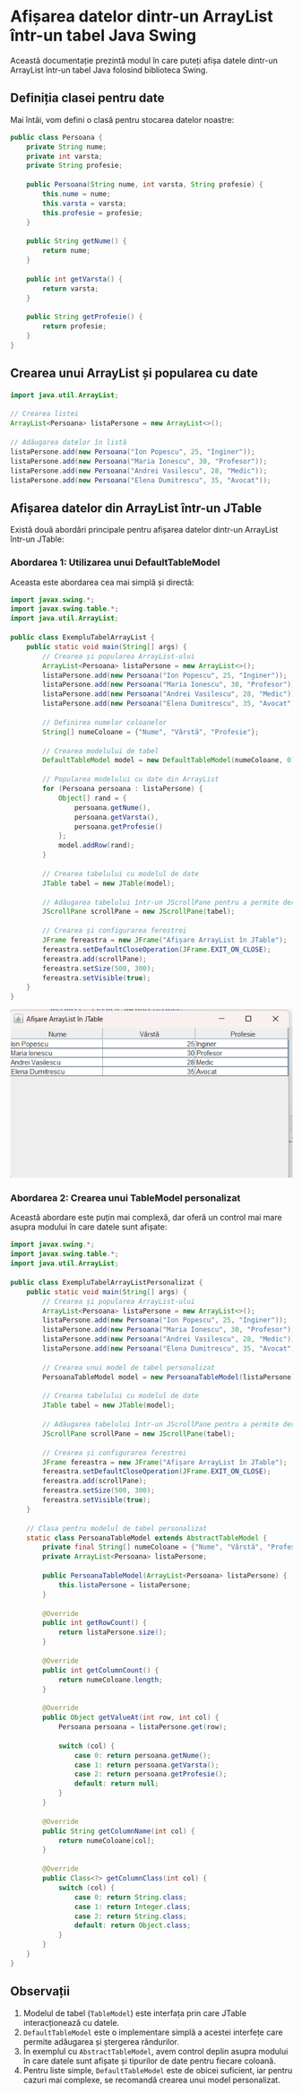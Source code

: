 # Afișarea datelor dintr-un ArrayList într-un tabel Java Swing

Această documentație prezintă modul în care puteți afișa datele dintr-un ArrayList într-un tabel Java folosind biblioteca Swing.

## Definiția clasei pentru date

Mai întâi, vom defini o clasă pentru stocarea datelor noastre:

```java
public class Persoana {
    private String nume;
    private int varsta;
    private String profesie;
    
    public Persoana(String nume, int varsta, String profesie) {
        this.nume = nume;
        this.varsta = varsta;
        this.profesie = profesie;
    }
    
    public String getNume() {
        return nume;
    }
    
    public int getVarsta() {
        return varsta;
    }
    
    public String getProfesie() {
        return profesie;
    }
}
```

## Crearea unui ArrayList și popularea cu date

```java
import java.util.ArrayList;

// Crearea listei
ArrayList<Persoana> listaPersone = new ArrayList<>();

// Adăugarea datelor în listă
listaPersone.add(new Persoana("Ion Popescu", 25, "Inginer"));
listaPersone.add(new Persoana("Maria Ionescu", 30, "Profesor"));
listaPersone.add(new Persoana("Andrei Vasilescu", 28, "Medic"));
listaPersone.add(new Persoana("Elena Dumitrescu", 35, "Avocat"));
```

## Afișarea datelor din ArrayList într-un JTable

Există două abordări principale pentru afișarea datelor dintr-un ArrayList într-un JTable:

### Abordarea 1: Utilizarea unui DefaultTableModel

Aceasta este abordarea cea mai simplă și directă:

```java
import javax.swing.*;
import javax.swing.table.*;
import java.util.ArrayList;

public class ExempluTabelArrayList {
    public static void main(String[] args) {
        // Crearea și popularea ArrayList-ului
        ArrayList<Persoana> listaPersone = new ArrayList<>();
        listaPersone.add(new Persoana("Ion Popescu", 25, "Inginer"));
        listaPersone.add(new Persoana("Maria Ionescu", 30, "Profesor"));
        listaPersone.add(new Persoana("Andrei Vasilescu", 28, "Medic"));
        listaPersone.add(new Persoana("Elena Dumitrescu", 35, "Avocat"));
        
        // Definirea numelor coloanelor
        String[] numeColoane = {"Nume", "Vârstă", "Profesie"};
        
        // Crearea modelului de tabel
        DefaultTableModel model = new DefaultTableModel(numeColoane, 0);
        
        // Popularea modelului cu date din ArrayList
        for (Persoana persoana : listaPersone) {
            Object[] rand = {
                persoana.getNume(),
                persoana.getVarsta(),
                persoana.getProfesie()
            };
            model.addRow(rand);
        }
        
        // Crearea tabelului cu modelul de date
        JTable tabel = new JTable(model);
        
        // Adăugarea tabelului într-un JScrollPane pentru a permite derularea
        JScrollPane scrollPane = new JScrollPane(tabel);
        
        // Crearea și configurarea ferestrei
        JFrame fereastra = new JFrame("Afișare ArrayList în JTable");
        fereastra.setDefaultCloseOperation(JFrame.EXIT_ON_CLOSE);
        fereastra.add(scrollPane);
        fereastra.setSize(500, 300);
        fereastra.setVisible(true);
    }
}
```

![img.png](img.png)

### Abordarea 2: Crearea unui TableModel personalizat

Această abordare este puțin mai complexă, dar oferă un control mai mare asupra modului în care datele sunt afișate:

```java
import javax.swing.*;
import javax.swing.table.*;
import java.util.ArrayList;

public class ExempluTabelArrayListPersonalizat {
    public static void main(String[] args) {
        // Crearea și popularea ArrayList-ului
        ArrayList<Persoana> listaPersone = new ArrayList<>();
        listaPersone.add(new Persoana("Ion Popescu", 25, "Inginer"));
        listaPersone.add(new Persoana("Maria Ionescu", 30, "Profesor"));
        listaPersone.add(new Persoana("Andrei Vasilescu", 28, "Medic"));
        listaPersone.add(new Persoana("Elena Dumitrescu", 35, "Avocat"));
        
        // Crearea unui model de tabel personalizat
        PersoanaTableModel model = new PersoanaTableModel(listaPersone);
        
        // Crearea tabelului cu modelul de date
        JTable tabel = new JTable(model);
        
        // Adăugarea tabelului într-un JScrollPane pentru a permite derularea
        JScrollPane scrollPane = new JScrollPane(tabel);
        
        // Crearea și configurarea ferestrei
        JFrame fereastra = new JFrame("Afișare ArrayList în JTable");
        fereastra.setDefaultCloseOperation(JFrame.EXIT_ON_CLOSE);
        fereastra.add(scrollPane);
        fereastra.setSize(500, 300);
        fereastra.setVisible(true);
    }
    
    // Clasa pentru modelul de tabel personalizat
    static class PersoanaTableModel extends AbstractTableModel {
        private final String[] numeColoane = {"Nume", "Vârstă", "Profesie"};
        private ArrayList<Persoana> listaPersone;
        
        public PersoanaTableModel(ArrayList<Persoana> listaPersone) {
            this.listaPersone = listaPersone;
        }
        
        @Override
        public int getRowCount() {
            return listaPersone.size();
        }
        
        @Override
        public int getColumnCount() {
            return numeColoane.length;
        }
        
        @Override
        public Object getValueAt(int row, int col) {
            Persoana persoana = listaPersone.get(row);
            
            switch (col) {
                case 0: return persoana.getNume();
                case 1: return persoana.getVarsta();
                case 2: return persoana.getProfesie();
                default: return null;
            }
        }
        
        @Override
        public String getColumnName(int col) {
            return numeColoane[col];
        }
        
        @Override
        public Class<?> getColumnClass(int col) {
            switch (col) {
                case 0: return String.class;
                case 1: return Integer.class;
                case 2: return String.class;
                default: return Object.class;
            }
        }
    }
}
```

## Observații

1. Modelul de tabel (`TableModel`) este interfața prin care JTable interacționează cu datele.
2. `DefaultTableModel` este o implementare simplă a acestei interfețe care permite adăugarea și ștergerea rândurilor.
3. În exemplul cu `AbstractTableModel`, avem control deplin asupra modului în care datele sunt afișate și tipurilor de date pentru fiecare coloană.
4. Pentru liste simple, `DefaultTableModel` este de obicei suficient, iar pentru cazuri mai complexe, se recomandă crearea unui model personalizat.
